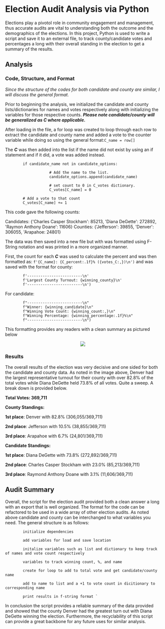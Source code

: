 # Election Audit Analysis via Python

Elections play a pivotol role in community engagement and management, thus accurate audits are vital to understanding both the outcome and the demographics of the elections. In this project, Python is used to write a script and save it to an external file, to track county/candidate votes and percentages a long with their overall standing in the election to get a summary of the results.

## Analysis

### Code, Structure, and Format

*Since the structure of the codes for both candidate and county are similar, I will discuss the general format.*

Prior to beginning the analysis, we initialized the candidate and county lists/dictionaries for names and votes respectively along with initializing the variables for those respective counts. **_Please note candidate/county will be generalized as C where applicable._**

After loading in the file, a for loop was created to loop through each row to extract the candidate and county name and added a vote to the counter variable while doing so using the general format:`C_name = row[]`

The **_C_** was then added into the list if the name did not exist by using an if statement and if it did, a vote was added instead.

            if candidate_name not in candidate_options:

                        # Add the name to the list.
                        candidate_options.append(candidate_name)

                        # set count to 0 in C_votes dictionary.
                        C_votes[C_name] = 0

            # Add a vote to that count
            C_votes[C_name] += 1
            
This code gave the following counts:

Candidates: {'Charles Casper Stockham': 85213, 'Diana DeGette': 272892, 'Raymon Anthony Doane': 11606}
Counties: {'Jefferson': 39855, 'Denver': 306055, 'Arapahoe: 24801}

The data was then saved into a new file but with was formatted using F-String notation and was printed in a more organized manner.

First, the count for each **_C_** was used to calculate the percent and was then formatted as: `f'{C_name}: {C_percent:.1f}% ({votes_C:,})\n')` and was saved with the format for county:

            f'-------------------------\n'
            f'Largest County Turnout: {winning_county}\n'
            f'-------------------------\n')
            
For candidate:

            f"-------------------------\n"
            f"Winner: {winning_candidate}\n"
            f"Winning Vote Count: {winning_count:,}\n"
            f"Winning Percentage: {winning_percentage:.1f}%\n"
            f"-------------------------\n")
            
This formatting provides any readers with a clean summary as pictured below

<p align="center">
  <img src="https://user-images.githubusercontent.com/100324759/160145508-eced43f7-2fc1-400d-8227-2af9dcb3648d.PNG"
</p>

### Results
            
The overall results of the election was very decisive and one sided for both the candidate and county data. As noted in the image above, Denver had the largest representative turnout for their county with over 82.8% of the total votes while Diana DeGette held 73.8% of all votes. Quite a sweep. A break down is provided below.

**Total Votes: 369,711**
            
**County Standings:**
            
**1st place**: Denver with 82.8% (306,055/369,711)
            
**2nd place**: Jefferson with 10.5% (38,855/369,711)
            
**3rd place**: Arapahoe with 6.7% (24,801/369,711)
            
**Candidate Standings:**
            
**1st place**: Diana DeGette with 73.8% (272,892/369,711)
            
**2nd place**: Charles Casper Stockham with 23.0% (85,213/369,711)
            
**3rd place**: Raymond Anthony Doane with 3.1% (11,606/369,711)   
            
            
## Audit Summary  

Overall, the script for the election audit provided both a clean answer a long with an export that is well organized. The format for the code can be refactored to be used in a wide array of other election audits. As noted above candidate and county can be interchanged to what variables you need. The general structure is as follows:
            
            initialize dependencies
            
            add variables for load and save location
            
            initalize variables such as list and dictionary to keep track of names and vote count respectively
            
            variables to track winning count, %, and name
            
            create for loop to add to total vote and get candidate/county name
            
            add to name to list and a +1 to vote count in dicitionary to corresponding name
            
            print results in f-string format `
            
            
In conclusion the script provides a reliable summary of the data provided and showed that the county Denver had the greatest turn out with Diana DeGette winning the election. Furthermore, the recyclability of this script can provide a great backbone for any future uses for similar analysis.        
            
            
            
